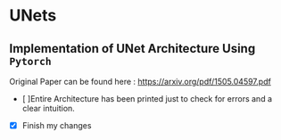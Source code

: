 # UNets
## Implementation of UNet Architecture Using `Pytorch`
Original Paper can be found here : https://arxiv.org/pdf/1505.04597.pdf
- [ ]Entire Architecture has been printed just to check for errors and a clear intuition. 
- [x] Finish my changes
